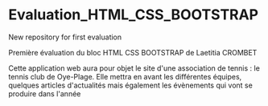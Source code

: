 # Evaluation_HTML_CSS_BOOTSTRAP
New repository for first evaluation

Première évaluation du bloc HTML CSS BOOTSTRAP de Laetitia CROMBET

Cette application web aura pour objet le site d'une association de tennis : le tennis club de Oye-Plage.
Elle mettra en avant les différentes équipes, quelques articles d'actualités mais également les évènements qui vont se produire dans l'année

